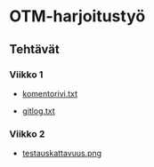 # OTM-harjoitustyö

## Tehtävät

### Viikko 1

* [komentorivi.txt](https://github.com/sainikumara/otm-harjoitustyo/blob/master/laskarit/viikko1/komentorivi.txt)

* [gitlog.txt](https://github.com/sainikumara/otm-harjoitustyo/blob/master/laskarit/viikko1/gitlog.txt)

### Viikko 2

* [testauskattavuus.png](https://github.com/sainikumara/otm-harjoitustyo/blob/master/laskarit/viikko2/testauskattavuus.png)
